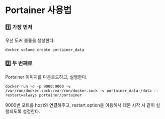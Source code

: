 # Portainer 사용법

### 1️⃣ 가장 먼저

우선 도커 볼륨을 생성한다.

`docker volume create portainer_data`

### 2️⃣ 두 번째로

Portainer 이미지를 다운로드하고, 실행한다.

`docker run -d -p 9000:9000 -v /var/run/docker.sock:/var/run/docker.sock -v portainer_data:/data --restart=always portainer/portainer`

9000번 포트를 host와 연결해주고, restart option을 이용해서 데몬 시작 시 같이 실행되도록 설정한다.
